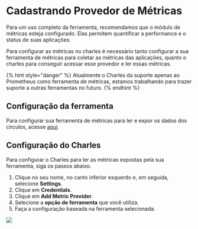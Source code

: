 # Cadastrando Provedor de Métricas

Para um uso completo da ferramenta, recomendamos que o módulo de métricas esteja configurado. Elas permitem quantificar a performance e o status de suas aplicações.

Para configurar as métricas no charles é necessário tanto configurar a sua ferramenta de métricas para coletar as métricas das aplicações, quanto o charles para conseguir acessar esse provedor e ler essas métricas.

{% hint style="danger" %}
Atualmente o Charles da suporte apenas  ao Prometheus como ferramenta de métricas, estamos trabalhando para trazer suporte a outras ferramentas no futuro.
{% endhint %}

## Configuração da ferramenta

Para configurar sua ferramenta de métricas para ler e expor os dados dos círculos, acesse [aqui](metrics.md#configuracoes-das-metricas).

## Configuração do Charles

Para configurar o Charles para ler as métricas expostas pela sua ferramenta, siga os passos abaixo.

1. Clique no seu nome, no canto inferior esquerdo e, em seguida, selecione **Settings**.
2. Clique em **Credentials**.
3. Clique em **Add Metric Provider**.
4. Selecione a **opção de ferramenta** que você utiliza.
5. Faça a configuração baseada na ferramenta selecionada.

![](../../.gitbook/assets/metrics-provider.gif)

